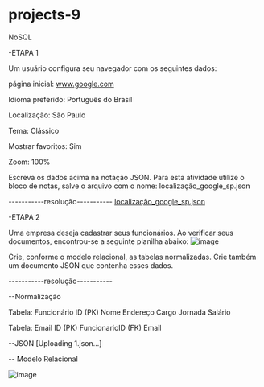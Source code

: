 # projects-9
NoSQL

 -ETAPA 1

Um usuário configura seu navegador com os seguintes dados:

página inicial: www.google.com

Idioma preferido: Português do Brasil

Localização: São Paulo

Tema: Clássico

Mostrar favoritos: Sim

Zoom: 100%

Escreva os dados acima na notação JSON. Para esta atividade utilize o bloco de notas, salve o arquivo com o nome: localização_google_sp.json

-----------resolução-----------
[localização_google_sp.json](https://github.com/user-attachments/files/15780184/localizacao_google_sp.json)

 -ETAPA 2

Uma empresa deseja cadastrar seus funcionários. Ao verificar seus documentos, encontrou-se a seguinte planilha abaixo:
![image](https://github.com/thsmaciel/projects-9/assets/166454421/7bcfaf81-92fa-4160-a3ec-901fd9418c4e)

Crie, conforme o modelo relacional, as tabelas normalizadas. Crie também um documento JSON que contenha esses dados.

-----------resolução-----------

  --Normalização

Tabela: Funcionário
ID (PK)
Nome
Endereço
Cargo
Jornada
Salário

Tabela: Email
ID (PK)
FuncionarioID (FK)
Email

   --JSON
   [Uploading 1.json…]
   
   -- Modelo Relacional

   ![image](https://github.com/thsmaciel/projects-9/assets/166454421/f87e6662-e575-4ecc-b47f-8f80e89e5ca8)




  

